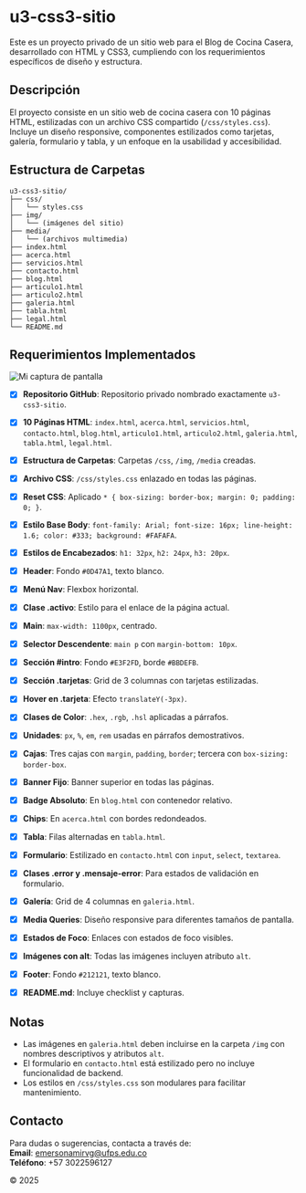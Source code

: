 # u3-css3-sitio

Este es un proyecto privado de un sitio web para el Blog de Cocina Casera, desarrollado con HTML y CSS3, cumpliendo con los requerimientos específicos de diseño y estructura.

## Descripción

El proyecto consiste en un sitio web de cocina casera con 10 páginas HTML, estilizadas con un archivo CSS compartido (`/css/styles.css`). Incluye un diseño responsive, componentes estilizados como tarjetas, galería, formulario y tabla, y un enfoque en la usabilidad y accesibilidad.

## Estructura de Carpetas

```
u3-css3-sitio/
├── css/
│   └── styles.css
├── img/
│   └── (imágenes del sitio)
├── media/
│   └── (archivos multimedia)
├── index.html
├── acerca.html
├── servicios.html
├── contacto.html
├── blog.html
├── articulo1.html
├── articulo2.html
├── galeria.html
├── tabla.html
├── legal.html
└── README.md
```

## Requerimientos Implementados
![Mi captura de pantalla](https://postimg.cc/w7HPgLms)
- [x] **Repositorio GitHub**: Repositorio privado nombrado exactamente `u3-css3-sitio`.
- [x] **10 Páginas HTML**: `index.html`, `acerca.html`, `servicios.html`, `contacto.html`, `blog.html`, `articulo1.html`, `articulo2.html`, `galeria.html`, `tabla.html`, `legal.html`.
- [x] **Estructura de Carpetas**: Carpetas `/css`, `/img`, `/media` creadas.
- [x] **Archivo CSS**: `/css/styles.css` enlazado en todas las páginas.
- [x] **Reset CSS**: Aplicado `* { box-sizing: border-box; margin: 0; padding: 0; }`.
- [x] **Estilo Base Body**: `font-family: Arial; font-size: 16px; line-height: 1.6; color: #333; background: #FAFAFA`.
- [x] **Estilos de Encabezados**: `h1: 32px`, `h2: 24px`, `h3: 20px`.
- [x] **Header**: Fondo `#0D47A1`, texto blanco.
- [x] **Menú Nav**: Flexbox horizontal.
- [x] **Clase .activo**: Estilo para el enlace de la página actual.
- [x] **Main**: `max-width: 1100px`, centrado.
- [x] **Selector Descendente**: `main p` con `margin-bottom: 10px`.
- [x] **Sección #intro**: Fondo `#E3F2FD`, borde `#BBDEFB`.
- [x] **Sección .tarjetas**: Grid de 3 columnas con tarjetas estilizadas.
- [x] **Hover en .tarjeta**: Efecto `translateY(-3px)`.
- [x] **Clases de Color**: `.hex`, `.rgb`, `.hsl` aplicadas a párrafos.
- [x] **Unidades**: `px`, `%`, `em`, `rem` usadas en párrafos demostrativos.
- [x] **Cajas**: Tres cajas con `margin`, `padding`, `border`; tercera con `box-sizing: border-box`.
- [x] **Banner Fijo**: Banner superior en todas las páginas.
- [x] **Badge Absoluto**: En `blog.html` con contenedor relativo.
- [x] **Chips**: En `acerca.html` con bordes redondeados.
- [x] **Tabla**: Filas alternadas en `tabla.html`.
- [x] **Formulario**: Estilizado en `contacto.html` con `input`, `select`, `textarea`.
- [x] **Clases .error y .mensaje-error**: Para estados de validación en formulario.
- [x] **Galería**: Grid de 4 columnas en `galeria.html`.
- [x] **Media Queries**: Diseño responsive para diferentes tamaños de pantalla.
- [x] **Estados de Foco**: Enlaces con estados de foco visibles.
- [x] **Imágenes con alt**: Todas las imágenes incluyen atributo `alt`.
- [x] **Footer**: Fondo `#212121`, texto blanco.
- [x] **README.md**: Incluye checklist y capturas.


## Notas
- Las imágenes en `galeria.html` deben incluirse en la carpeta `/img` con nombres descriptivos y atributos `alt`.
- El formulario en `contacto.html` está estilizado pero no incluye funcionalidad de backend.
- Los estilos en `/css/styles.css` son modulares para facilitar mantenimiento.

## Contacto

Para dudas o sugerencias, contacta a través de:  
**Email**: emersonamirvg@ufps.edu.co  
**Teléfono**: +57 3022596127

© 2025
